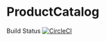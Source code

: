 # ProductCatalog
Build Status
[![CircleCI](https://circleci.com/gh/uOttawa-SEG2505-Fall2021/ProductCatalogG15/tree/master.svg?style=svg)](https://circleci.com/gh/uOttawa-SEG2505-Fall2021/ProductCatalogG15/tree/master)
